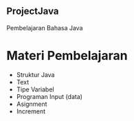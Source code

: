## ProjectJava
Pembelajaran Bahasa Java

# Materi Pembelajaran
- Struktur Java
- Text
- Tipe Variabel
- Programan Input (data)
- Asignment
- Increment
